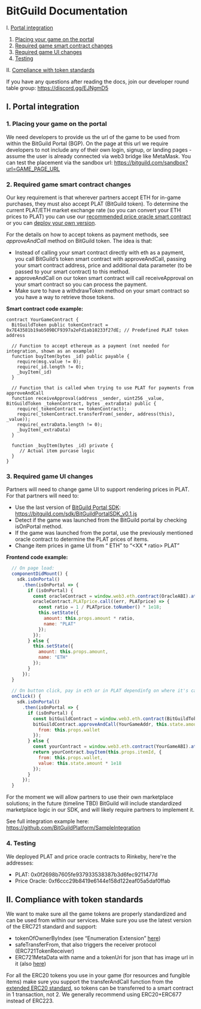 # BitGuild Documentation

I. [Portal integration](#i-portal-integration)
  1. [Placing your game on the portal](#1-placing-your-game-on-the-portal)
  2. [Required game smart contract changes](#2-required-game-smart-contract-changes)
  3. [Required game UI changes](#3-required-game-ui-changes)
  4. [Testing](#4-testing)
  
II. [Compliance with token standards](#ii-compliance-with-token-standards)

If you have any questions after reading the docs, join our developer round table group: https://discord.gg/EJNgmD5

## I. Portal integration

### 1. Placing your game on the portal

We need developers to provide us the url of the game to be used from within the BitGuild Portal (BGP). On the page at this url we require developers to not include any of their own login, signup, or landing pages - assume the user is already connected via web3 bridge like MetaMask. You can test the placement via the sandbox url: https://bitguild.com/sandbox?url=GAME_PAGE_URL

### 2. Required game smart contract changes

Our key requirement is that wherever partners accept ETH for in-game purchases, they must also accept PLAT (BitGuild token). To determine the current PLAT/ETH market exchange rate (so you can convert your ETH prices to PLAT) you can use our [recommended price oracle smart contract](https://etherscan.io/address/0x2339a01f8424d116ff7cf0869c9c37b769ed274f) or you can [deploy your own version](https://github.com/BitGuildPlatform/Contracts/blob/master/contracts/PLATPriceOracle.sol).

For the details on how to accept tokens as payment methods, see *approveAndCall* method on BitGuild token. The idea is that:
* Instead of calling your smart contract directly with eth as a payment, you call BitGuild’s token smart contract with approveAndCall, passing your smart contract address, price and additional data parameter (to be passed to your smart contract) to this method.
* approveAndCall on our token smart contract will call receiveApproval on your smart contract so you can process the payment.
* Make sure to have a withdrawToken method on your smart contract so you have a way to retrieve those tokens. 

**Smart contract code example:**
```
contract YourGameContract {
  BitGuildToken public tokenContract = 0x7E43581b19ab509BCF9397a2eFd1ab10233f27dE; // Predefined PLAT token address

  // Function to accept ethereum as a payment (not needed for integration, shown as an example)
  function buyItem(bytes _id) public payable {
    require(msg.value != 0);
    require(_id.length != 0);
    _buyItem(_id)
  }

  // Function that is called when trying to use PLAT for payments from approveAndCall
  function receiveApproval(address _sender, uint256 _value, BitGuildToken _tokenContract, bytes _extraData) public {
    require(_tokenContract == tokenContract);
    require(_tokenContract.transferFrom(_sender, address(this), _value));
    require(_extraData.length != 0);
    _buyItem(_extraData)
  }

  function _buyItem(bytes _id) private {
     // Actual item purcase logic
  }
}
```

### 3. Required game UI changes

Partners will need to change game UI to support rendering prices in PLAT. For that partners will need to: 
* Use the last version of [BitGuild Portal SDK](https://github.com/BitGuildPlatform/BitGuildPortalSDK/): https://bitguild.com/sdk/BitGuildPortalSDK_v0.1.js
* Detect if the game was launched from the BitGuild portal by checking isOnPortal method.
* If the game was launched from the portal, use the previously mentioned oracle contract to determine the PLAT prices of items. 
* Change item prices in game UI from “<XX> ETH” to “<XX * ratio> PLAT”

**Frontend code example:**
```js
  // On page load:
  componentDidMount() {
    sdk.isOnPortal()
      .then(isOnPortal => {
        if (isOnPortal) {
          const oracleContract = window.web3.eth.contract(OracleABI).at(OracleAddr);
          oracleContract.PLATprice.call((err, PLATprice) => {
            const ratio = 1 / PLATprice.toNumber() * 1e18;
            this.setState({
              amount: this.props.amount * ratio,
              name: "PLAT"
            });
          });
        } else {
          this.setState({
            amount: this.props.amount,
            name: "ETH"
          });
        }
      });
  }
  
  // On button click, pay in eth or in PLAT dependinfg on where it's called from
  onClick() {
    sdk.isOnPortal()
      .then(isOnPortal => {
        if (isOnPortal) {
          const bitGuildContract = window.web3.eth.contract(BitGuildTokenABI).at(BitGuildTokenAddr);
          bitGuildContract.approveAndCall(YourGameAddr, this.state.amount * 1e18, this.props.itemId, {
            from: this.props.wallet
          });
        } else {
          const yourContract = window.web3.eth.contract(YourGameABI).at(YourGameAddr);
          return yourContract.buyItem(this.props.itemId, {
            from: this.props.wallet,
            value: this.state.amount * 1e18
          });
        }
      });
  }
```

For the moment we will allow partners to use their own marketplace solutions; in the future (timeline TBD) BitGuild will include standardized marketplace logic in our SDK, and will likely require partners to implement it.

See full integration example here: https://github.com/BitGuildPlatform/SampleIntegration

### 4. Testing

We deployed PLAT and price oracle contracts to Rinkeby, here're the addresses:
* PLAT: 0x0f2698b7605fe937933538387b3d6fec9211477d
* Price Oracle: 0xf6ccc29b8419e6144e158d122eaf05a5daf0ffab
  
## II. Compliance with token standards

We want to make sure all the game tokens are properly standardized and can be used from within our services. Make sure you use the latest version of the ERC721 standard and support:
* tokenOfOwnerByIndex (see “Enumeration Extension” [here](https://github.com/ethereum/EIPs/blob/master/EIPS/eip-721.md))
* safeTransferFrom, that also triggers the receiver protocol (ERC721TokenReceiver)
* ERC721MetaData with name and a tokenUri for json that has image url in it (also [here](https://github.com/ethereum/EIPs/blob/master/EIPS/eip-721.md))

For all the ERC20 tokens you use in your game (for resources and fungible items) make sure you support the transferAndCall function from the [extended ERC20 standard](https://github.com/ethereum/EIPs/issues/677), so tokens can be transferred to a smart contract in 1 transaction, not 2. We generally recommend using ERC20+ERC677 instead of ERC223.
